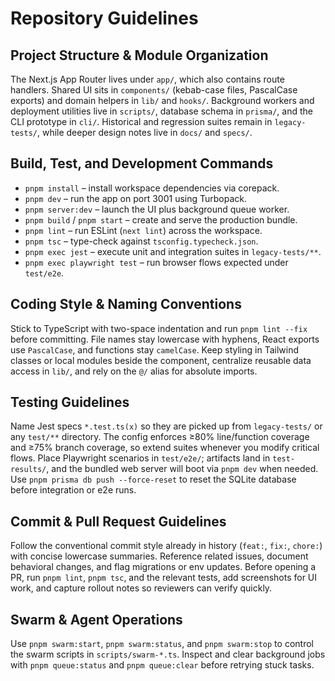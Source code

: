 # Repository Guidelines

## Project Structure & Module Organization
The Next.js App Router lives under `app/`, which also contains route handlers. Shared UI sits in `components/` (kebab-case files, PascalCase exports) and domain helpers in `lib/` and `hooks/`. Background workers and deployment utilities live in `scripts/`, database schema in `prisma/`, and the CLI prototype in `cli/`. Historical and regression suites remain in `legacy-tests/`, while deeper design notes live in `docs/` and `specs/`.

## Build, Test, and Development Commands
- `pnpm install` – install workspace dependencies via corepack.
- `pnpm dev` – run the app on port 3001 using Turbopack.
- `pnpm server:dev` – launch the UI plus background queue worker.
- `pnpm build` / `pnpm start` – create and serve the production bundle.
- `pnpm lint` – run ESLint (`next lint`) across the workspace.
- `pnpm tsc` – type-check against `tsconfig.typecheck.json`.
- `pnpm exec jest` – execute unit and integration suites in `legacy-tests/**`.
- `pnpm exec playwright test` – run browser flows expected under `test/e2e`.

## Coding Style & Naming Conventions
Stick to TypeScript with two-space indentation and run `pnpm lint --fix` before committing. File names stay lowercase with hyphens, React exports use `PascalCase`, and functions stay `camelCase`. Keep styling in Tailwind classes or local modules beside the component, centralize reusable data access in `lib/`, and rely on the `@/` alias for absolute imports.

## Testing Guidelines
Name Jest specs `*.test.ts(x)` so they are picked up from `legacy-tests/` or any `test/**` directory. The config enforces ≥80% line/function coverage and ≥75% branch coverage, so extend suites whenever you modify critical flows. Place Playwright scenarios in `test/e2e/`; artifacts land in `test-results/`, and the bundled web server will boot via `pnpm dev` when needed. Use `pnpm prisma db push --force-reset` to reset the SQLite database before integration or e2e runs.

## Commit & Pull Request Guidelines
Follow the conventional commit style already in history (`feat:`, `fix:`, `chore:`) with concise lowercase summaries. Reference related issues, document behavioral changes, and flag migrations or env updates. Before opening a PR, run `pnpm lint`, `pnpm tsc`, and the relevant tests, add screenshots for UI work, and capture rollout notes so reviewers can verify quickly.

## Swarm & Agent Operations
Use `pnpm swarm:start`, `pnpm swarm:status`, and `pnpm swarm:stop` to control the swarm scripts in `scripts/swarm-*.ts`. Inspect and clear background jobs with `pnpm queue:status` and `pnpm queue:clear` before retrying stuck tasks.
